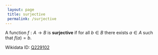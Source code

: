 ```yaml
---
 layout: page
 title: surjective
 permalink: /surjective
---
```


A function $f:A\to B$ is **surjective** if for all $b \in B$ there exists $a\in A$ such that $f(a)=b$. 

Wikidata ID: [Q229102](https://www.wikidata.org/wiki/Q229102)